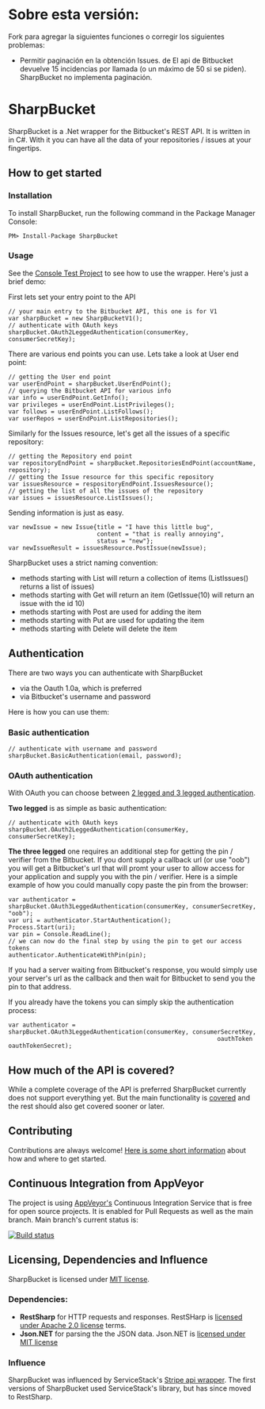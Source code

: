 # Sobre esta versión:

Fork para agregar la siguientes funciones o corregir los siguientes problemas:

- Permitir paginación en la obtención Issues. de El api de Bitbucket devuelve 15 incidencias por llamada (o un máximo de 50 si se piden). SharpBucket no implementa paginación.

# SharpBucket
SharpBucket is a .Net wrapper for the Bitbucket's REST API. It is written in in C#. With it you can have all the data of your repositories / issues at your fingertips.

## How to get started
### Installation
To install SharpBucket, run the following command in the Package Manager Console:

    PM> Install-Package SharpBucket

### Usage
See the [Console Test Project][1] to see how to use the wrapper. Here's just a brief demo:

First lets set your entry point to the API
```CSharp
// your main entry to the Bitbucket API, this one is for V1
var sharpBucket = new SharpBucketV1();
// authenticate with OAuth keys
sharpBucket.OAuth2LeggedAuthentication(consumerKey, consumerSecretKey);
```

There are various end points you can use. Lets take a look at User end point:
```CSharp
// getting the User end point
var userEndPoint = sharpBucket.UserEndPoint();
// querying the Bitbucket API for various info
var info = userEndPoint.GetInfo();
var privileges = userEndPoint.ListPrivileges();
var follows = userEndPoint.ListFollows();
var userRepos = userEndPoint.ListRepositories();
```

Similarly for the Issues resource, let's get all the issues of a specific repository:

```CSharp
// getting the Repository end point
var repositoryEndPoint = sharpBucket.RepositoriesEndPoint(accountName, repository);
// getting the Issue resource for this specific repository
var issuesResource = respositoryEndPoint.IssuesResource();
// getting the list of all the issues of the repository
var issues = issuesResource.ListIssues();
```
Sending information is just as easy.

```CSharp
var newIssue = new Issue{title = "I have this little bug", 
                         content = "that is really annoying",
                         status = "new"};
var newIssueResult = issuesResource.PostIssue(newIssue);
```

SharpBucket uses a strict naming convention:
- methods starting with List will return a collection of items (ListIssues() returns a list of issues)
- methods starting with Get will return an item (GetIssue(10) will return an issue with the id 10)
- methods starting with Post are used for adding the item
- methods starting with Put are used for updating the item
- methods starting with Delete will delete the item

## Authentication
There are two ways you can authenticate with SharpBucket
- via the Oauth 1.0a, which is preferred
- via Bitbucket's username and password

Here is how you can use them:
### Basic authentication
```CSharp
// authenticate with username and password
sharpBucket.BasicAuthentication(email, password);
```

### OAuth authentication
With OAuth you can choose between [2 legged and 3 legged authentication](http://cakebaker.42dh.com/2011/01/10/2-legged-vs-3-legged-oauth/).

**Two legged** is as simple as basic authentication:
```CSharp
// authenticate with OAuth keys
sharpBucket.OAuth2LeggedAuthentication(consumerKey, consumerSecretKey);
```
**The three legged** one requires an additional step for getting the pin / verifier from the Bitbucket. If you dont supply a callback url (or use "oob") you will get a Bitbucket's url that will promt your user to allow access for your application and supply you with the pin / verifier. Here is a simple example of how you could manually copy paste the pin from the browser:
```CSharp
var authenticator = sharpBucket.OAuth3LeggedAuthentication(consumerKey, consumerSecretKey, "oob");
var uri = authenticator.StartAuthentication();
Process.Start(uri);
var pin = Console.ReadLine();
// we can now do the final step by using the pin to get our access tokens
authenticator.AuthenticateWithPin(pin);
```
If you had a server waiting from Bitbucket's response, you would simply use your server's url as the callback and then wait for Bitbucket to send you the pin to that address.

If you already have the tokens you can simply skip the authentication process:
```CSharp
var authenticator = sharpBucket.OAuth3LeggedAuthentication(consumerKey, consumerSecretKey, 
														   oauthToken oauthTokenSecret);
```

## How much of the API is covered?
While a complete coverage of the API is preferred SharpBucket currently does not support everything yet. But the main functionality is [covered](https://github.com/MitjaBezensek/SharpBucket/blob/master/Coverage.md) and the rest should also get covered sooner or later.

## Contributing
Contributions are always welcome! [Here is some short information](https://github.com/MitjaBezensek/SharpBucket/blob/master/Contribution.md) about how and where to get started.

## Continuous Integration from AppVeyor
The project is using [AppVeyor's](http://www.appveyor.com/) Continuous Integration
Service that is free for open source projects. It is enabled for Pull Requests as well as the main branch. Main branch's current status is:

[![Build status](https://ci.appveyor.com/api/projects/status/jtlni3j2fq3j6pxy/branch/master)](https://ci.appveyor.com/project/MitjaBezenek/sharpbucket/branch/master)

## Licensing, Dependencies and Influence
SharpBucket is licensed under [MIT license](https://github.com/MitjaBezensek/SharpBucket/blob/master/LICENSE). 

### Dependencies:
- **RestSharp** for HTTP requests and responses. RestSHarp is [licensed under Apache 2.0 license](https://github.com/restsharp/RestSharp/blob/master/LICENSE.txt) terms. 
- **Json.NET** for parsing the the JSON data. Json.NET is [licensed under MIT license](https://raw.githubusercontent.com/JamesNK/Newtonsoft.Json/master/LICENSE.md)

### Influence
SharpBucket was influenced by ServiceStack's [Stripe api wrapper](https://github.com/ServiceStack/Stripe). The first versions of SharpBucket used ServiceStack's library, but has since moved to RestSharp.


  [1]: https://github.com/MitjaBezensek/SharpBucket/blob/master/ConsoleTests/Program.cs

